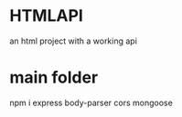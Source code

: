 # HTMLAPI

an html project with a working api

# main folder
npm i express body-parser cors mongoose




